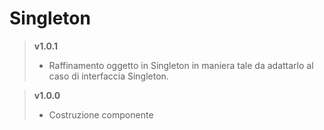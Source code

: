 # Singleton

> **v1.0.1**
>	* Raffinamento oggetto in Singleton in maniera tale da adattarlo al caso di interfaccia Singleton.

> **v1.0.0**
>	* Costruzione componente
